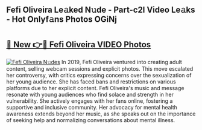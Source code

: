 ## Fefi Oliveira Le𝚊ked N𝚞de - Part-c2l Video Le𝚊ks - Hot Onlyf𝚊ns Photos OGiNj

# <h2><a href="http://ab17860.deff.icu/?id=Fefi+Oliveira">🔗 New 👉🔴 Fefi Oliveira VIDEO Photos</a></h2>

[![Fefi Oliveira N𝚞des](https://i.imgur.com/rIISA9y.gif)](http://ab17860.deff.icu/?id=Fefi+Oliveira)
In 2019, Fefi Oliveira ventured into creating adult content, selling webcam sessions and explicit photos. This move escalated her controversy, with critics expressing concerns over the sexualization of her young audience. She has faced bans and restrictions on various platforms due to her explicit content. Fefi Oliveira's music and message resonate with young audiences who find solace and strength in her vulnerability. She actively engages with her fans online, fostering a supportive and inclusive community. Her advocacy for mental health awareness extends beyond her music, as she speaks out on the importance of seeking help and normalizing conversations about mental illness.
